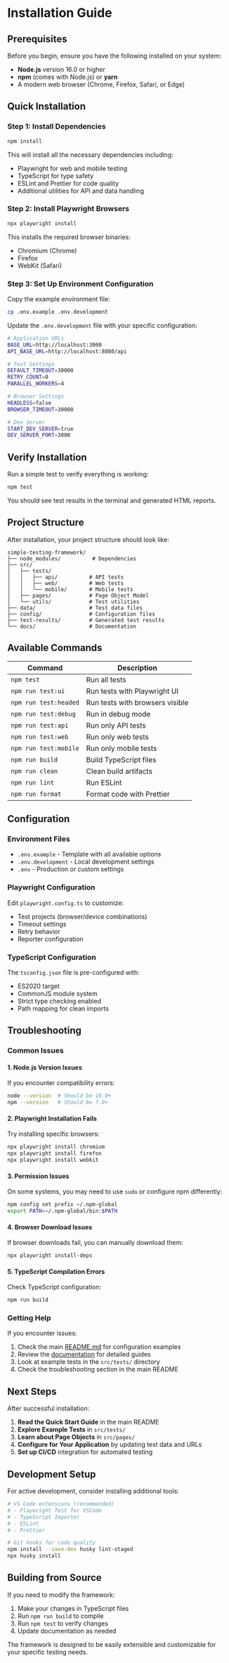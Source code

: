 # Installation Guide

## Prerequisites

Before you begin, ensure you have the following installed on your system:

- **Node.js** version 16.0 or higher
- **npm** (comes with Node.js) or **yarn**
- A modern web browser (Chrome, Firefox, Safari, or Edge)

## Quick Installation

### Step 1: Install Dependencies

```bash
npm install
```

This will install all the necessary dependencies including:
- Playwright for web and mobile testing
- TypeScript for type safety
- ESLint and Prettier for code quality
- Additional utilities for API and data handling

### Step 2: Install Playwright Browsers

```bash
npx playwright install
```

This installs the required browser binaries:
- Chromium (Chrome)
- Firefox
- WebKit (Safari)

### Step 3: Set Up Environment Configuration

Copy the example environment file:
```bash
cp .env.example .env.development
```

Update the `.env.development` file with your specific configuration:

```bash
# Application URLs
BASE_URL=http://localhost:3000
API_BASE_URL=http://localhost:8080/api

# Test Settings
DEFAULT_TIMEOUT=30000
RETRY_COUNT=0
PARALLEL_WORKERS=4

# Browser Settings
HEADLESS=false
BROWSER_TIMEOUT=30000

# Dev Server
START_DEV_SERVER=true
DEV_SERVER_PORT=3000
```

## Verify Installation

Run a simple test to verify everything is working:

```bash
npm test
```

You should see test results in the terminal and generated HTML reports.

## Project Structure

After installation, your project structure should look like:

```
simple-testing-framework/
├── node_modules/          # Dependencies
├── src/
│   ├── tests/
│   │   ├── api/          # API tests
│   │   ├── web/          # Web tests
│   │   └── mobile/       # Mobile tests
│   ├── pages/            # Page Object Model
│   └── utils/            # Test utilities
├── data/                 # Test data files
├── config/               # Configuration files
├── test-results/         # Generated test results
└── docs/                 # Documentation
```

## Available Commands

| Command | Description |
|---------|-------------|
| `npm test` | Run all tests |
| `npm run test:ui` | Run tests with Playwright UI |
| `npm run test:headed` | Run tests with browsers visible |
| `npm run test:debug` | Run in debug mode |
| `npm run test:api` | Run only API tests |
| `npm run test:web` | Run only web tests |
| `npm run test:mobile` | Run only mobile tests |
| `npm run build` | Build TypeScript files |
| `npm run clean` | Clean build artifacts |
| `npm run lint` | Run ESLint |
| `npm run format` | Format code with Prettier |

## Configuration

### Environment Files

- `.env.example` - Template with all available options
- `.env.development` - Local development settings
- `.env` - Production or custom settings

### Playwright Configuration

Edit `playwright.config.ts` to customize:
- Test projects (browser/device combinations)
- Timeout settings
- Retry behavior
- Reporter configuration

### TypeScript Configuration

The `tsconfig.json` file is pre-configured with:
- ES2020 target
- CommonJS module system
- Strict type checking enabled
- Path mapping for clean imports

## Troubleshooting

### Common Issues

#### 1. Node.js Version Issues
If you encounter compatibility errors:
```bash
node --version  # Should be 16.0+
npm --version   # Should be 7.0+
```

#### 2. Playwright Installation Fails
Try installing specific browsers:
```bash
npx playwright install chromium
npx playwright install firefox
npx playwright install webkit
```

#### 3. Permission Issues
On some systems, you may need to use `sudo` or configure npm differently:
```bash
npm config set prefix ~/.npm-global
export PATH=~/.npm-global/bin:$PATH
```

#### 4. Browser Download Issues
If browser downloads fail, you can manually download them:
```bash
npx playwright install-deps
```

#### 5. TypeScript Compilation Errors
Check TypeScript configuration:
```bash
npm run build
```

### Getting Help

If you encounter issues:

1. Check the main [README.md](README.md) for configuration examples
2. Review the [documentation](../docs/) for detailed guides
3. Look at example tests in the `src/tests/` directory
4. Check the troubleshooting section in the main README

## Next Steps

After successful installation:

1. **Read the Quick Start Guide** in the main README
2. **Explore Example Tests** in `src/tests/`
3. **Learn about Page Objects** in `src/pages/`
4. **Configure for Your Application** by updating test data and URLs
5. **Set up CI/CD** integration for automated testing

## Development Setup

For active development, consider installing additional tools:

```bash
# VS Code extensions (recommended)
# - Playwright Test for VSCode
# - TypeScript Importer
# - ESLint
# - Prettier

# Git hooks for code quality
npm install --save-dev husky lint-staged
npx husky install
```

## Building from Source

If you need to modify the framework:

1. Make your changes in TypeScript files
2. Run `npm run build` to compile
3. Run `npm test` to verify changes
4. Update documentation as needed

The framework is designed to be easily extensible and customizable for your specific testing needs.